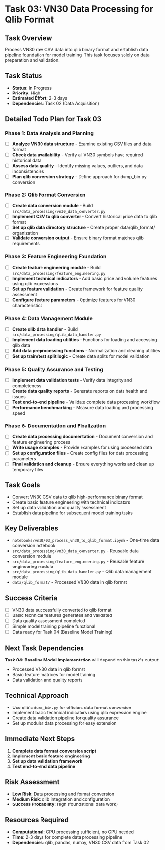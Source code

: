 # Task 03: VN30 Data Processing for Qlib Format

## Task Overview
Process VN30 raw CSV data into qlib binary format and establish data pipeline foundation for model training. This task focuses solely on data preparation and validation.

## Task Status
- **Status**: In Progress
- **Priority**: High
- **Estimated Effort**: 2-3 days
- **Dependencies**: Task 02 (Data Acquisition)

## Detailed Todo Plan for Task 03

### Phase 1: Data Analysis and Planning
- [ ] **Analyze VN30 data structure** - Examine existing CSV files and data format
- [ ] **Check data availability** - Verify all VN30 symbols have required historical data
- [ ] **Assess data quality** - Identify missing values, outliers, and data inconsistencies
- [ ] **Plan qlib conversion strategy** - Define approach for dump_bin.py conversion

### Phase 2: Qlib Format Conversion
- [ ] **Create data conversion module** - Build `src/data_processing/vn30_data_converter.py`
- [ ] **Implement CSV to qlib converter** - Convert historical price data to qlib format
- [ ] **Set up qlib data directory structure** - Create proper data/qlib_format/ organization
- [ ] **Validate conversion output** - Ensure binary format matches qlib requirements

### Phase 3: Feature Engineering Foundation
- [ ] **Create feature engineering module** - Build `src/data_processing/feature_engineering.py`
- [ ] **Implement technical indicators** - Add basic price and volume features using qlib expressions
- [ ] **Set up feature validation** - Create framework for feature quality assessment
- [ ] **Configure feature parameters** - Optimize features for VN30 characteristics

### Phase 4: Data Management Module
- [ ] **Create qlib data handler** - Build `src/data_processing/qlib_data_handler.py`
- [ ] **Implement data loading utilities** - Functions for loading and accessing qlib data
- [ ] **Add data preprocessing functions** - Normalization and cleaning utilities
- [ ] **Set up train/test split logic** - Create data splits for model validation

### Phase 5: Quality Assurance and Testing
- [ ] **Implement data validation tests** - Verify data integrity and completeness
- [ ] **Create data quality reports** - Generate reports on data health and issues
- [ ] **Test end-to-end pipeline** - Validate complete data processing workflow
- [ ] **Performance benchmarking** - Measure data loading and processing speed

### Phase 6: Documentation and Finalization
- [ ] **Create data processing documentation** - Document conversion and feature engineering process
- [ ] **Write usage examples** - Provide examples for using processed data
- [ ] **Set up configuration files** - Create config files for data processing parameters
- [ ] **Final validation and cleanup** - Ensure everything works and clean up temporary files

## Task Goals
- Convert VN30 CSV data to qlib high-performance binary format
- Create basic feature engineering with technical indicators
- Set up data validation and quality assessment
- Establish data pipeline for subsequent model training tasks

## Key Deliverables
- `notebooks/vn30/03_process_vn30_to_qlib_format.ipynb` - One-time data conversion notebook
- `src/data_processing/vn30_data_converter.py` - Reusable data conversion module
- `src/data_processing/feature_engineering.py` - Reusable feature engineering module
- `src/data_processing/qlib_data_handler.py` - Qlib data management module
- `data/qlib_format/` - Processed VN30 data in qlib format

## Success Criteria
- [ ] VN30 data successfully converted to qlib format
- [ ] Basic technical features generated and validated
- [ ] Data quality assessment completed
- [ ] Simple model training pipeline functional
- [ ] Data ready for Task 04 (Baseline Model Training)

## Next Task Dependencies
**Task 04: Baseline Model Implementation** will depend on this task's output:
- Processed VN30 data in qlib format
- Basic feature matrices for model training
- Data validation and quality reports

## Technical Approach
- Use qlib's `dump_bin.py` for efficient data format conversion
- Implement basic technical indicators using qlib expression engine
- Create data validation pipeline for quality assurance
- Set up modular data processing for easy extension

## Immediate Next Steps
1. **Complete data format conversion script**
2. **Implement basic feature engineering**
3. **Set up data validation framework**
4. **Test end-to-end data pipeline**

## Risk Assessment
- **Low Risk**: Data processing and format conversion
- **Medium Risk**: qlib integration and configuration
- **Success Probability**: High (foundational data work)

## Resources Required
- **Computational**: CPU processing sufficient, no GPU needed
- **Time**: 2-3 days for complete data processing pipeline
- **Dependencies**: qlib, pandas, numpy, VN30 CSV data from Task 02
